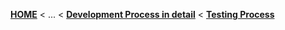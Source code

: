 <!-- Breadcrumb -->
[**HOME**](https://github.com/FeatureIDE/FeatureIDE/wiki) < ... < [**Development Process in detail**](https://github.com/FeatureIDE/FeatureIDE/wiki/Development-Process-in-detail) < [**Testing Process**](https://github.com/FeatureIDE/FeatureIDE/wiki/Testing-Process)

<!-- Introduction -->